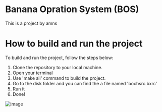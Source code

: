 # Banana Opration System (BOS)

This is a project by amns

# How to build and run the project

To build and run the project, follow the steps below:

1. Clone the repository to your local machine.
2. Open your terminal
3. Use 'make all' command to build the project.
4. Go to the disk folder and you can find the a file named 'bochsrc.bxrc'
5. Run it
6. Done!

![image]([https://github.com/zjx-amns/Banana-OS/image.png](https://github.com/zjx-amns/Banana-OS/blob/main/image.png))
